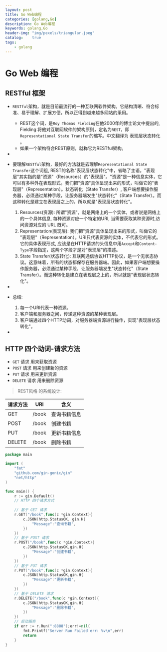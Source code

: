 ```yaml
---
layout: post
title: Go Web编程
categories: [golang,Go]
description: Go Web编程
keywords: golang,Go
header-img: "img/pexels/triangular.jpeg"
catalog:    true
tags:
    - golang
---
```


# Go Web 编程

## RESTful 框架

* `RESTful`架构，就是目前最流行的一种互联网软件架构。它结构清晰、符合标准、易于理解、扩展方便，所以正得到越来越多网站的采用。
  * REST这个词，是`Roy Thomas Fielding`在他2000年的博士论文中提出的, Fielding 将他对互联网软件的架构原则，定名为`REST`，即`Representational State Transfer`的缩写。中文翻译为 表现层状态转化 。
  * 如果一个架构符合REST原则，就称它为RESTful架构。

*

* 要理解`RESTful`架构，最好的方法就是去理解`Representational State Transfer`这个词组, REST的名称"表现层状态转化"中，省略了主语。"表现层"其实指的是"资源"（Resources）的"表现层"。"资源"是一种信息实体，它可以有多种外在表现形式。我们把"资源"具体呈现出来的形式，叫做它的"表现层"（Representation）。状态转化（State Transfer）, 客户端想要操作服务器，必须通过某种手段，让服务器端发生"状态转化"（State Transfer）。而这种转化是建立在表现层之上的，所以就是"表现层状态转化"。

  1. Resources(资源): 所谓"资源"，就是网络上的一个实体，或者说是网络上的一个具体信息, 每种资源对应一个特定的URI, 当需要获取某种资源时,访问资源对应的 URL 既可。
  2. Representation(表现层):  我们把"资源"具体呈现出来的形式，叫做它的 "表现层"（Representation）。URI只代表资源的实体，不代表它的形式。它的具体表现形式, 应该是在HTTP请求的头信息中用`Accept`和`Content-Type`字段指定，这两个字段才是对"表现层"的描述。
  3. State Transfer(状态转化): 互联网通信协议HTTP协议，是一个无状态协议。这意味着，所有的状态都保存在服务器端。因此，如果客户端想要操作服务器，必须通过某种手段，让服务器端发生"状态转化"（State Transfer）。而这种转化是建立在表现层之上的，所以就是"表现层状态转化"。

*

* 总结: 
  1. 每一个URI代表一种资源。
  2. 客户端和服务器之间，传递这种资源的某种表现层。
  3. 客户端通过四个HTTP动词，对服务器端资源进行操作，实现"表现层状态转化"。

*

## HTTP 四个动词-请求方法

* `GET` 请求 用来获取资源
* `POST` 请求 用来创建新的资源
* `PUT` 请求 用来更新资源
* `DELETE` 请求 用来删除资源


>  REST风格 的系统设计:

|请求方法|URI|含义|
|-|-|-|
|GET|/book|查询书籍信息|
|POST|/book|创建书籍|
|PUT|/book|更新书籍信息|
|DELETE|/book|删除书籍|


```go
package main

import (
	"fmt"
	"github.com/gin-gonic/gin"
	"net/http"
)

func main() {
	r := gin.Default()
	// HTTP 四个请求方式
	
	// 基于 GET 请求
	r.GET("/book",func(c *gin.Context){
		c.JSON(http.StatusOK, gin.H{
			"Message":"查询书籍",
		})
	})
	// 基于 POST 请求
	r.POST("/book",func(c *gin.Context){
		c.JSON(http.StatusOK,gin.H{
			"Message":"创建书籍",
		})
	})
	// 基于 PUT 请求
	r.PUT("/book",func(c *gin.Context){
		c.JSON(http.StatusOK,gin.H{
			"Message":"更新书籍",
		})
	})
	// 基于 DELETE 请求
	r.DELETE("/book",func(c *gin.Context){
		c.JSON(http.StatusOK,gin.H{
			"Message":"删除书籍",
		})
	})
	// 启动服务
	if err := r.Run(":8888");err!=nil{
		fmt.Printf("Server Run Failed err: %v\n",err)
		return
	}
}

```
